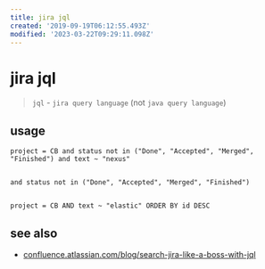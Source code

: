 ```yaml
---
title: jira jql
created: '2019-09-19T06:12:55.493Z'
modified: '2023-03-22T09:29:11.098Z'
---
```


# jira jql

> `jql` - `jira query language` (not `java query language`)

## usage

```
project = CB and status not in ("Done", "Accepted", "Merged", "Finished") and text ~ "nexus"


and status not in ("Done", "Accepted", "Merged", "Finished") 


project = CB AND text ~ "elastic" ORDER BY id DESC
```

## see also

- [confluence.atlassian.com/blog/search-jira-like-a-boss-with-jql](https://confluence.atlassian.com/jiracore/blog/2015/07/search-jira-like-a-boss-with-jql)
